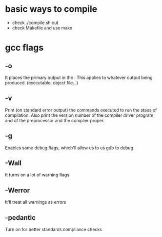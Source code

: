 # basic ways to compile

 - check ./compile.sh out
 - check Makefile and use make

# gcc flags

## -o <file>

It places the primary output in the <file>. This applies to whatever output being produced. (executable, object file...)

## -v

Print (on standard error output) the commands executed to run the staes of compilation. Also print the version number of the compiler driver program and of the preprocessor and the complier proper.

## -g

Enables some debug flags, which'll allow us to us gdb to debug

## -Wall

It turns on a lot of warning flags

## -Werror

It'll treat all warnings as errors

## -pedantic

Turn on for better standards compliance checks
